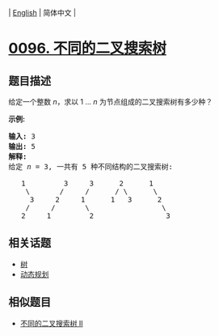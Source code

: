 
| [English](README_EN.md) | 简体中文 |
# [0096. 不同的二叉搜索树](https://leetcode-cn.com/problems/unique-binary-search-trees/)
## 题目描述
<p>给定一个整数 <em>n</em>，求以&nbsp;1 ...&nbsp;<em>n</em>&nbsp;为节点组成的二叉搜索树有多少种？</p>

<p><strong>示例:</strong></p>

<pre><strong>输入:</strong> 3
<strong>输出:</strong> 5
<strong>解释:
</strong>给定 <em>n</em> = 3, 一共有 5 种不同结构的二叉搜索树:

   1         3     3      2      1
    \       /     /      / \      \
     3     2     1      1   3      2
    /     /       \                 \
   2     1         2                 3</pre>

## 相关话题
- [树](https://leetcode-cn.com/tag/tree)
- [动态规划](https://leetcode-cn.com/tag/dynamic-programming)
## 相似题目
- [不同的二叉搜索树 II](../unique-binary-search-trees-ii/README.md)
